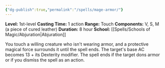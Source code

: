 ```yaml
---
{"dg-publish":true,"permalink":"/spells/mage-armor/"}
---
```


**Level:** 1st-level
**Casting Time:** 1 action
**Range:** Touch
**Components:** V, S, M (a piece of cured leather)
**Duration:** 8 hour
**School:** [[Spells/Schools of Magic/Abjuration\|Abjuration]]

You touch a willing creature who isn't wearing armor, and a protective magical force surrounds it until the spell ends. The target's base AC becomes 13 + its Dexterity modifier. The spell ends if the target dons armor or if you dismiss the spell as an action.